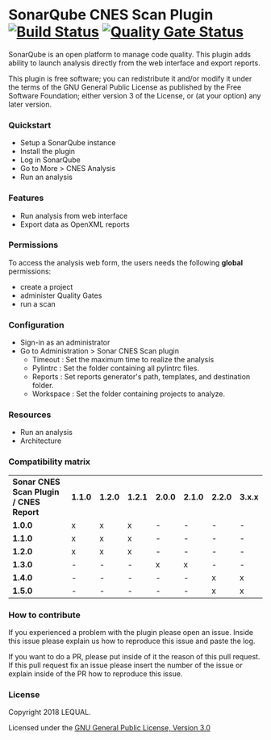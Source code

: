 # SonarQube CNES Scan Plugin [![Build Status](https://travis-ci.org/lequal/sonar-cnes-scan-plugin.svg?branch=master)](https://travis-ci.org/lequal/sonar-cnes-scan-plugin) [![Quality Gate Status](https://sonarcloud.io/api/project_badges/measure?project=fr.cnes.sonar.plugins.scan%3Asonar-cnes-scan-plugin&metric=alert_status)](https://sonarcloud.io/dashboard?id=fr.cnes.sonar.plugins.scan%3Asonar-cnes-scan-plugin)

SonarQube is an open platform to manage code quality. This plugin adds ability to launch analysis directly from the web interface and export reports.

This plugin is free software; you can redistribute it and/or modify it under the terms of the GNU General Public License as published by the Free Software Foundation; either version 3 of the License, or (at your option) any later version.

### Quickstart
- Setup a SonarQube instance
- Install the plugin
- Log in SonarQube
- Go to More > CNES Analysis
- Run an analysis

### Features
- Run analysis from web interface
- Export data as OpenXML reports

### Permissions
To access the analysis web form, the users needs the following **global** permissions:

- create a project
- administer Quality Gates
- run a scan

### Configuration
- Sign-in as an administrator
- Go to Administration > Sonar CNES Scan plugin
  - Timeout : Set the maximum time to realize the analysis
  - Pylintrc : Set the folder containing all pylintrc files.
  - Reports : Set reports generator's path, templates, and destination folder.
  - Workspace :  Set the folder containing projects to analyze.

### Resources
- Run an analysis
- Architecture

### Compatibility matrix
<table>
 <tr>
  <td><b>Sonar CNES Scan Plugin / CNES Report</b></td>
  <td><b>1.1.0</b></td>
  <td><b>1.2.0</b></td>
  <td><b>1.2.1</b></td>
  <td><b>2.0.0</b></td>
  <td><b>2.1.0</b></td>
  <td><b>2.2.0</b></td>
  <td><b>3.x.x</b></td>
 </tr>
 <tr>
  <td><b>1.0.0</b></td>
  <td>x</td>
  <td>x</td>
  <td>x</td>
  <td>-</td>
  <td>-</td>
  <td>-</td>
  <td>-</td>
 </tr>
 <tr>
  <td><b>1.1.0</b></td>
  <td>x</td>
  <td>x</td>
  <td>x</td>
  <td>-</td>
  <td>-</td>
  <td>-</td>
  <td>-</td>
 </tr>
 <tr>
  <td><b>1.2.0</b></td>
  <td>x</td>
  <td>x</td>
  <td>x</td>
  <td>-</td>
  <td>-</td>
  <td>-</td>
  <td>-</td>
 </tr>
 <tr>
  <td><b>1.3.0</b></td>
  <td>-</td>
  <td>-</td>
  <td>-</td>
  <td>x</td>
  <td>x</td>
  <td>-</td>
  <td>-</td>
 </tr>
 <tr>
  <td><b>1.4.0</b></td>
  <td>-</td>
  <td>-</td>
  <td>-</td>
  <td>-</td>
  <td>-</td>
  <td>x</td>
  <td>x</td>
 </tr>
 <tr>
  <td><b>1.5.0</b></td>
  <td>-</td>
  <td>-</td>
  <td>-</td>
  <td>-</td>
  <td>-</td>
  <td>x</td>
  <td>x</td>
 </tr>
</table>

### How to contribute
If you experienced a problem with the plugin please open an issue. Inside this issue please explain us how to reproduce this issue and paste the log.

If you want to do a PR, please put inside of it the reason of this pull request. If this pull request fix an issue please insert the number of the issue or explain inside of the PR how to reproduce this issue.

### License
Copyright 2018 LEQUAL.

Licensed under the [GNU General Public License, Version 3.0](https://www.gnu.org/licenses/gpl.txt)

